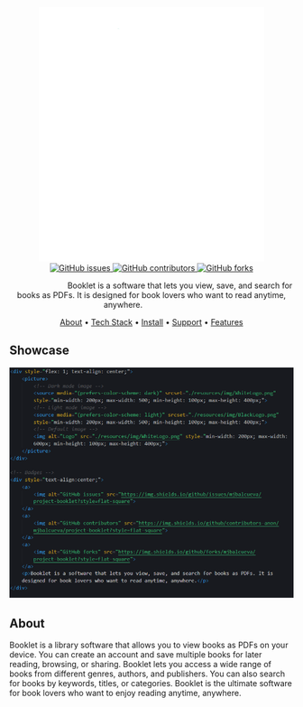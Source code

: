 <!-- Logo -->
<div align="center">
  <img alt="Logo" src="./resources/img/WhiteLogo.png" width="400" height="450">
</div>

<!-- Badges -->
<div align="center">
  <a href="https://github.com/mjbalcueva/project-booklet/issues">
    <img alt="GitHub issues" src="https://img.shields.io/github/issues/mjbalcueva/project-booklet?style=flat-square">
  </a>
  <a href="https://github.com/mjbalcueva/project-booklet/graphs/contributors">
    <img alt="GitHub contributors" src="https://img.shields.io/github/contributors-anon/mjbalcueva/project-booklet?style=flat-square">
  </a>
  <a href="https://github.com/mjbalcueva/project-booklet/network/members">
    <img alt="GitHub forks" src="https://img.shields.io/github/forks/mjbalcueva/project-booklet?style=flat-square">
  </a>
</div>

<!-- Description -->
<p align="center">
  <span style="margin: 0 20%;">
    Booklet is a software that lets you view, save, and search for books as PDFs. It is designed for book lovers who want to read anytime, anywhere.
  </span>
</p>

<!-- Quick Links -->
<div align="center">
  <a href="about">About</a>
  <span> • </span>
  <a href="">Tech Stack</a>
  <span> • </span>
  <a href="">Install</a>
  <span> • </span>
  <a href="">Support</a>
  <span> • </span>
  <a href="">Features</a>
</div> 

<!-- Showcase SECTION -->
<h2>Showcase</h2>
<img alt="sample" src="./resources/img/sample.png">
<!-- About SECTION -->
<h2>About</h2>
<p>
  Booklet is a library software that allows you to view books as PDFs on your device. You can create an account and save multiple books for later reading, browsing, or sharing. Booklet lets you access a wide range of books from different genres, authors, and publishers. You can also search for books by keywords, titles, or categories. Booklet is the ultimate software for book lovers who want to enjoy reading anytime, anywhere.
</p>
